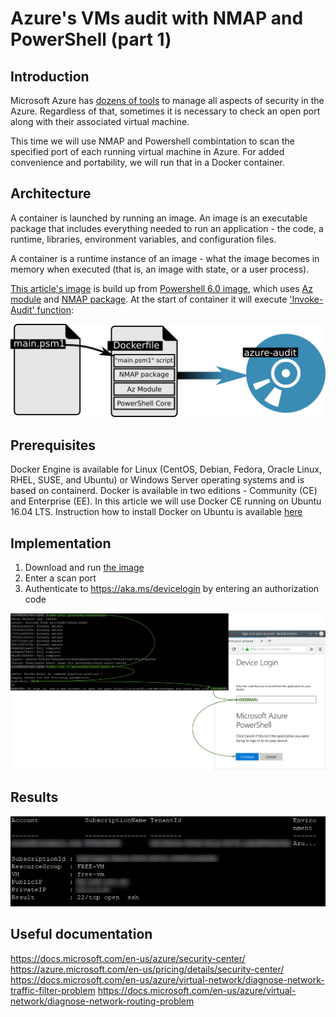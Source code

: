# Azure's VMs audit with NMAP and PowerShell (part 1)

## Introduction
Microsoft Azure has [dozens of tools](https://docs.microsoft.com/en-us/azure/security/azure-security-services-technologies
) to manage all aspects of security in the Azure. Regardless of that, sometimes it is necessary to check an open port along with their associated virtual machine. 

This time we will use NMAP and Powershell combintation to scan the specified port of each running virtual machine in Azure. For added convenience and portability, we will run that in a Docker container.

## Architecture

A container is launched by running an image. An image is an executable package that includes everything needed to run an application - the code, a runtime, libraries, environment variables, and configuration files.

A container is a runtime instance of an image - what the image becomes in memory when executed (that is, an image with state, or a user process). 

[This article's image](https://cloud.docker.com/u/groovysky/repository/docker/groovysky/azure-audit) is build up from [Powershell 6.0 image](https://blogs.msdn.microsoft.com/powershell/2018/01/10/powershell-core-6-0-generally-available-ga-and-supported/), which uses [Az module](https://docs.microsoft.com/en-us/powershell/azure/new-azureps-module-az?view=azps-1.2.0) and [NMAP package](https://nmap.org/). At the start of container it will execute ['Invoke-Audit' function](https://raw.githubusercontent.com/groovy-sky/docker/master/azure-audit/main.psm1):

![](/images/docker/docker_image.png)

## Prerequisites
Docker Engine is available for Linux (CentOS, Debian, Fedora, Oracle Linux, RHEL, SUSE, and Ubuntu) or Windows Server operating systems and is based on containerd. Docker is available in two editions - Community (CE) and Enterprise (EE). In this article we will use Docker CE running on Ubuntu 16.04 LTS. Instruction how to install Docker on Ubuntu is available [here](https://docs.docker.com/install/linux/docker-ce/ubuntu/)

## Implementation
1. Download and run [the image](https://cloud.docker.com/u/groovysky/repository/docker/groovysky/azure-audit)
2. Enter a scan port
3. Authenticate to https://aka.ms/devicelogin by entering an authorization code

![](/images/docker/first_run.png)

## Results
![](/images/docker/run_results.png)

## Useful documentation

https://docs.microsoft.com/en-us/azure/security-center/
https://azure.microsoft.com/en-us/pricing/details/security-center/
https://docs.microsoft.com/en-us/azure/virtual-network/diagnose-network-traffic-filter-problem
https://docs.microsoft.com/en-us/azure/virtual-network/diagnose-network-routing-problem
